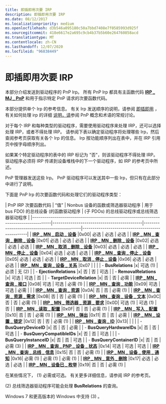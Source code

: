 ```yaml
---
title: 即插即用次要 IRP
description: 即插即用次要 IRP
ms.date: 08/12/2017
ms.localizationpriority: medium
ms.openlocfilehash: d3b546a095180c50a7bbd7408e7f0585993d925f
ms.sourcegitcommit: 418e6617e2a695c9cb4b37b5b60e264760858acd
ms.translationtype: MT
ms.contentlocale: zh-CN
ms.lasthandoff: 12/07/2020
ms.locfileid: "96838449"
---
```

# <a name="plug-and-play-minor-irps"></a>即插即用次要 IRP





本部分介绍发送到驱动程序的 PnP Irp。 所有 PnP Irp 都具有主函数代码 [**IRP \_ MJ \_ PnP**](irp-mj-pnp.md) 和用于指示特定 PnP 请求的次要函数代码。

本部分提供单个 Irp 的参考信息。 有关 Irp 发送顺序的说明，请参阅 [即插即用](./introduction-to-plug-and-play.md) ，有关如何处理 irp 的详细 [说明，请](./dispatchpnp-routines.md)参阅 PnP 概念和术语的常规讨论。

对于每个 IRP 和每种类型的驱动程序，需要使用驱动程序来处理 IRP，还可以选择处理 IRP，或者不得处理 IRP。 请参阅下表以确定驱动程序将处理哪些 Irp，然后查阅参考页获取有关各个 Irp 的信息。 Irp 按功能顺序列出在表中，并在 IRP 引用页中按字母顺序列出。

如果某个特定驱动程序的表中的 IRP 标记为 "否"，则该驱动程序不得处理 IRP。 驱动程序必须将 IRP 传递到设备堆栈中的下一个驱动程序，如 IRP 的参考页中所述。

PnP 管理器发送这些 Irp。 PnP 驱动程序可以发送其中一些 Irp，但只有在此部分中进行了说明。

下面是 PnP Irp 的次要函数代码和处理它们的驱动程序类型：


|                              PnP IRP 次要函数代码                              | “值” | Nonbus 设备的函数或筛选器驱动程序 | 用于 bus FDO) 的总线设备 (的函数驱动程序 |  (子 PDOs) 的总线驱动程序或总线筛选器驱动程序 |
|---------------------------------------------------------------------------------------|---------------------------------------------|----------------------------------------------|--------------------------------------------------|
|                 [**IRP \_ MN \_ 启动 \_ 设备**](irp-mn-start-device.md)                  |0x00|                  必选                   |                   必选                   |                     必选                     |
|          [**IRP \_ MN \_ 查询 \_ 删除 \_ 设备**](irp-mn-query-remove-device.md)          |0x01|                  必选                   |                   必选                   |                     必选                     |
|                [**IRP \_ MN \_ 删除 \_ 设备**](irp-mn-remove-device.md)                 |0x02|                  必选                   |                   必选                   |                     必选                     |
|         [**IRP \_ MN \_ 取消 \_ 删除 \_ 设备**](irp-mn-cancel-remove-device.md)         |0x03|                  必选                   |                   必选                   |                     必选                     |
|                  [**IRP \_ MN \_ 停止 \_ 设备**](irp-mn-stop-device.md)                   |0x04|                  必选                   |                   必选                   |                     必选                     |
|            [**IRP \_ MN \_ 查询 \_ 停止 \_ 设备**](irp-mn-query-stop-device.md)            |0x05|                  必选                   |                   必选                   |                     必选                     |
|           [**IRP \_ MN \_ 取消 \_ 停止 \_ 设备**](irp-mn-cancel-stop-device.md)           |0x06|                  必选                   |                   必选                   |                     必选                     |
|       [**IRP \_ MN \_ 查询 \_ 设备 \_ 关系**](irp-mn-query-device-relations.md)       |0x07                                             |                                              |                                                  |
|                                 -   **BusRelations**                                  |x|                可选 (1)                  |                   必须                   |                      无 (2)                       |
|                               -   **EjectionRelations**                               |x|                     否                      |                      否                      |                     可选                     |
|                               -   **RemovalRelations**                                |x|                  可选                   |                   可选                   |                        否                        |
|                             -   **TargetDeviceRelation**                              |x|                     否                      |                      否                      |                     必需                     |
|              [**IRP \_ MN \_ 查询 \_ 接口**](irp-mn-query-interface.md)               |0x08|                  可选                   |                   可选                   |                   必需 (1)                    |
|           [**IRP \_ MN \_ 查询 \_ 功能**](irp-mn-query-capabilities.md)            |0x09|                  可选                   |              可选 | 必需               |                                                  |
|              [**IRP \_ MN \_ 查询 \_ 资源**](irp-mn-query-resources.md)               |0x0A|                     否                      |                      否                      |                   必需 (1)                    |
|  [**IRP \_ MN \_ 查询 \_ 资源 \_ 需求**](irp-mn-query-resource-requirements.md)  |0x0B|                     否                      |                      否                      |                   必需 (1)                    |
|            [**IRP \_ MN \_ 查询 \_ 设备 \_ 文本**](irp-mn-query-device-text.md)            |0x0C|                     否                      |                      否                      |                   必需 (1)                    |
| [**IRP \_ MN \_ 筛选器 \_ 资源 \_ 要求**](irp-mn-filter-resource-requirements.md) |0x0D|                可选 (1)                  |                 可选 (1)                  |                        否                        |
|                  [**IRP \_ MN \_ 读取 \_ 配置**](irp-mn-read-config.md)                   |0x0F|                     否                      |                      否                      |                   必需 (1)                    |
|                 [**IRP \_ MN \_ 写入 \_ 配置**](irp-mn-write-config.md)                  |0x10|                     否                      |                      否                      |                   必需 (1)                    |
|                 [**IRP \_ MN \_ 弹出**](irp-mn-eject.md)                  |0x11|                     否                      |                      否                      |                   必需                   |
|                     [**IRP \_ MN \_ 设置 \_ 锁定**](irp-mn-set-lock.md)                      |0x12|                     否                      |                      否                      |                   必需 (1)                    |
|                     [**IRP \_ MN \_ 查询 \_ ID**](irp-mn-query-id.md)                      |0x13|                                             |                                              |                                                  |
|                               -   **BusQueryDeviceID**                                |x|                     否                      |                      否                      |                     必需                     |
|                              -   **BusQueryHardwareIDs**                              |x|                     否                      |                      否                      |                     可选                     |
|                             -   **BusQueryCompatibleIDs**                             |x|                     否                      |                  否  |  可选                  |                                                  |
|                              -   **BusQueryInstanceID**                               |x|                     否                      |                      否                      |                     可选                     |
|                              -   **BusQueryContainerID**                              |x|                     否                      |                      否                      |                   必需 (3)                    |
|      [**IRP \_ MN \_ 查询 \_ PNP \_ 设备 \_ 状态**](irp-mn-query-pnp-device-state.md)       |0x14|                  可选                   |                   可选                   |                     可选                     |
|        [**IRP \_ MN \_ 查询 \_ 总线 \_ 信息**](irp-mn-query-bus-information.md)        |0x15|                     否                      |                      否                      |                   必需 (1)                    |
|    [**IRP \_ MN \_ 设备 \_ 使用 \_ 通知**](irp-mn-device-usage-notification.md)    |0x16|                必需 (1)                  |                 必需 (1)                  |                   必需 (1)                    |
|             [**IRP \_ MN \_ 意外 \_ 删除**](irp-mn-surprise-removal.md)              |0x17|                  必选                   |                   必选                   |                     必选                     |
|            [**IRP \_ MN \_ 设备已 \_ 枚举**](irp-mn-device-enumerated.md)             |0x19|                     否                      |                      否                      |                   必需 (1)                    |

在某些情况下， (1) 必需或可选。 有关更多详细信息，请参阅 IRP 的参考页。

 (2) 总线筛选器驱动程序可能会处理 **BusRelations** 的查询。

Windows 7 和更高版本的 Windows 中支持 (3) 。
